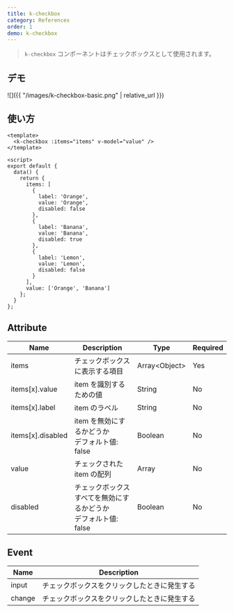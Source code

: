 ```yaml
---
title: k-checkbox
category: References
order: 1
demo: k-checkbox
---
```


> `k-checkbox` コンポーネントはチェックボックスとして使用されます。

## デモ

![]({{ "/images/k-checkbox-basic.png" | relative_url }})

## 使い方

```vue
<template>
  <k-checkbox :items="items" v-model="value" />
</template>

<script>
export default {
  data() {
    return {
      items: [
        {
          label: 'Orange',
          value: 'Orange',
          disabled: false
        },
        {
          label: 'Banana',
          value: 'Banana',
          disabled: true
        },
        {
          label: 'Lemon',
          value: 'Lemon',
          disabled: false
        }
      ],
      value: ['Orange', 'Banana']
    };
  }
};
```

## Attribute

| Name              | Description                                                       | Type                | Required |
| ----------------- | ----------------------------------------------------------------- | ------------------- | -------- |
| items             | チェックボックスに表示する項目                                    | Array&lt;Object&gt; | Yes      |
| items[x].value    | item を識別するための値                                           | String              | No       |
| items[x].label    | item のラベル                                                     | String              | No       |
| items[x].disabled | item を無効にするかどうか<br>デフォルト値: false                  | Boolean             | No       |
| value             | チェックされた item の配列                                        | Array               | No       |
| disabled          | チェックボックスすべてを無効にするかどうか<br>デフォルト値: false | Boolean             | No       |

## Event

| Name   | Description                                  |
| ------ | -------------------------------------------- |
| input  | チェックボックスをクリックしたときに発生する |
| change | チェックボックスをクリックしたときに発生する |
